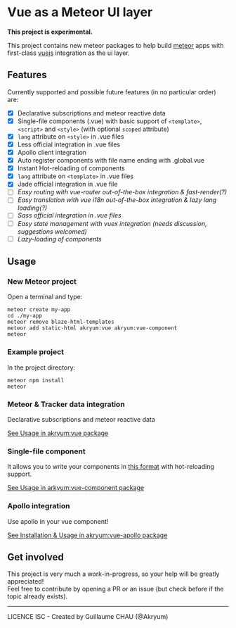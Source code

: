 # Vue as a Meteor UI layer

**This project is experimental.**

This project contains new meteor packages to help build [meteor](http://meteor.com/) apps with first-class [vuejs](http://vuejs.org/) integration as the ui layer.

## Features

Currently supported and possible future features (in no particular order) are:

 - [x] Declarative subscriptions and meteor reactive data
 - [x] Single-file components (.vue) with basic support of `<template>`, `<script>` and `<style>` (with optional `scoped` attribute)
 - [x] `lang` attribute on `<style>` in .vue files
 - [x] Less official integration in .vue files
 - [x] Apollo client integration
 - [x] Auto register components with file name ending with .global.vue
 - [x] Instant Hot-reloading of components
 - [x] `lang` attribute on `<template>` in .vue files
 - [x] Jade official integration in .vue file
 - [ ] *Easy routing with vue-router out-of-the-box integration & fast-render(?)*
 - [ ] *Easy translation with vue i18n out-of-the-box integration & lazy lang loading(?)*
 - [ ] *Sass official integration in .vue files*
 - [ ] *Easy state management with vuex integration (needs discussion, suggestions welcomed)*
 - [ ] *Lazy-loading of components*

## Usage

### New Meteor project

Open a terminal and type:

    meteor create my-app
    cd ./my-app
    meteor remove blaze-html-templates
    meteor add static-html akryum:vue akryum:vue-component
    meteor

### Example project

In the project directory:

    meteor npm install
    meteor


### Meteor & Tracker data integration

Declarative subscriptions and meteor reactive data

[See Usage in akryum:vue package](https://github.com/Akryum/meteor-vue-component/tree/master/packages/vue#usage)

### Single-file component

It allows you to write your components in [this format](https://vuejs.org/guide/application.html#Single-File-Components) with hot-reloading support.

[See Usage in arkyum:vue-component package](https://github.com/Akryum/meteor-vue-component/tree/master/packages/vue-component#usage)

### Apollo integration

Use apollo in your vue component!

[See Installation & Usage in akryum:vue-apollo package](https://github.com/Akryum/meteor-vue-component/tree/master/packages/vue-apollo#installation)

## Get involved

This project is very much a work-in-progress, so your help will be greatly appreciated!  
Feel free to contribute by opening a PR or an issue (but check before if the topic already exists).

---

LICENCE ISC - Created by Guillaume CHAU (@Akryum)
